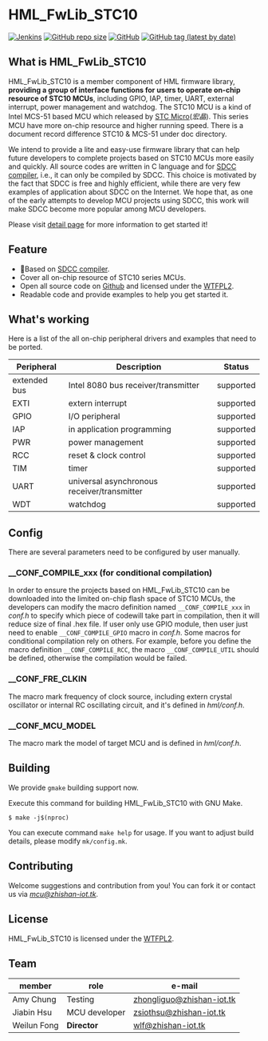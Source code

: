 # HML_FwLib_STC10
[![Jenkins](https://img.shields.io/jenkins/build?jobUrl=http%3A%2F%2Fjenkins.zhishan-iot.tk%3A12463%2Fjob%2FHML_FwLib_STC10)](http://jenkins.zhishan-iot.tk:12463/job/HML_FwLib_STC10/)
[![GitHub repo size](https://img.shields.io/github/repo-size/MCU-ZHISHAN-IoT/HML_FwLib_STC10)](https://github.com/MCU-ZHISHAN-IoT/HML_FwLib_STC10)
[![GitHub](https://img.shields.io/github/license/MCU-ZHISHAN-IoT/HML_FwLib_STC10)](https://github.com/MCU-ZHISHAN-IoT/HML_FwLib_STC10/blob/master/LICENSE)
[![GitHub tag (latest by date)](https://img.shields.io/github/v/tag/MCU-ZHISHAN-IoT/HML_FwLib_STC10?color=26a69a)](https://github.com/MCU-ZHISHAN-IoT/HML_FwLib_STC10/tags)
## What is HML_FwLib_STC10
HML_FwLib_STC10 is a member component of HML firmware library, **providing a group of interface functions for users to operate on-chip resource of STC10 MCUs**, including GPIO, IAP, timer, UART, external interrupt, power management and watchdog. The STC10 MCU is a kind of Intel MCS-51 based MCU which released by [STC Micro](http://www.stcmcu.com/)(*宏晶*). This series MCU have more on-chip resource and higher running speed. There is a document record difference STC10 & MCS-51 under doc directory.

We intend to provide a lite and easy-use firmware library that can help future developers to complete projects based on STC10 MCUs more easily and quickly. All source codes are written in C language and for [SDCC compiler](http://sdcc.sourceforge.net/), i.e., it can only be compiled by SDCC. This choice is motivated by the fact that SDCC is free and highly efficient, while there are very few examples of application about SDCC on the Internet. We hope that, as one of the early attempts to develop MCU projects using SDCC, this work will make SDCC become more popular among MCU developers.<br>

Please visit [detail page](https://hw.zhishan-iot.tk/page/hml/detail/fwlib_stc10.html) for more information to get started it!

## Feature
+ :dart:Based on [SDCC compiler](http://sdcc.sourceforge.net/).
+ Cover all on-chip resource of STC10 series MCUs.
+ Open all source code on [Github](https://github.com) and licensed under the [WTFPL2](http://wtfpl2.com/).
+ Readable code and provide examples to help you get started it.

## What's working
Here is a list of the all on-chip peripheral drivers and examples that need to be ported.

| Peripheral | Description | Status |
| --- | --- | --- |
| extended bus | Intel 8080 bus receiver/transmitter | supported |
| EXTI | extern interrupt | supported |
| GPIO | I/O peripheral | supported  |
| IAP | in application programming | supported |
| PWR | power management | supported |
| RCC | reset & clock control | supported |
| TIM | timer | supported |
| UART | universal asynchronous receiver/transmitter | supported |
| WDT | watchdog | supported |

## Config
There are several parameters need to be configured by user manually.
### \_\_CONF\_COMPILE\_xxx (for conditional compilation)
In order to ensure the projects based on HML_FwLib_STC10 can be downloaded into the limited on-chip flash space of STC10 MCUs, the developers can modify the macro definition named `__CONF_COMPILE_xxx` in *conf.h* to specify which piece of codewill take part in compilation, then it will reduce size of final .hex file. If user only use GPIO module, then user just need to enable `__CONF_COMPILE_GPIO` macro in *conf.h*. Some macros for conditional compilation rely on others. For example, before you define the macro definition `__CONF_COMPILE_RCC`, the macro `__CONF_COMPILE_UTIL` should be defined, otherwise the compilation would be failed.
### \_\_CONF\_FRE\_CLKIN
The macro mark frequency of clock source, including extern crystal oscillator or internal RC oscillating circuit, and it's defined in *hml/conf.h*.
### \_\_CONF\_MCU\_MODEL
The macro mark the model of target MCU and is defined in *hml/conf.h*.

## Building
We provide `gmake` building support now.

Execute this command for building HML_FwLib_STC10 with GNU Make.
```
$ make -j$(nproc)
```
You can execute command `make help` for usage. If you want to adjust build details, please modify `mk/config.mk`.

## Contributing
Welcome suggestions and contribution from you! You can fork it or contact us via *[mcu@zhishan-iot.tk](mailto:mcu@zhishan-iot.tk)*.

## License
HML_FwLib_STC10 is licensed under the [WTFPL2](https://wtfpl2.com/).

## Team
|member        | role              |e-mail                        |
|--------------|-------------------|------------------------------|
| Amy Chung    | Testing           |[zhongliguo@zhishan-iot.tk](mailto:zhongliguo@zhishan-iot.tk) |
| Jiabin Hsu   | MCU developer     |[zsiothsu@zhishan-iot.tk](mailto:zsiothsu@zhishan-iot.tk) |
| Weilun Fong  | **Director**      |[wlf@zhishan-iot.tk](mailto:wlf@zhishan-iot.tk) |
